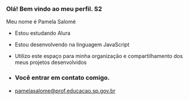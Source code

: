 ### Olá! Bem vindo ao meu perfil. S2

Meu nome é Pamela Salomé

- Estou estudando Alura 
- Estou desenvolvendo na linguagem JavaScript
- Utilizo este espaço para minha organização e compartilhamento dos meus projetos desenvolvidos

- ### Você entrar em contato comigo.

- pamelasalome@prof.educacao.sp.gov.br
